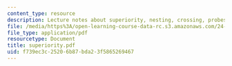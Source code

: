 ```yaml
---
content_type: resource
description: Lecture notes about superiority, nesting, crossing, probes, and goals.
file: /media/https%3A/open-learning-course-data-rc.s3.amazonaws.com/24-952-advanced-syntax-spring-2007/f739ec3c25206b87bda23f5865269467_superiority.pdf
file_type: application/pdf
resourcetype: Document
title: superiority.pdf
uid: f739ec3c-2520-6b87-bda2-3f5865269467
---
```

